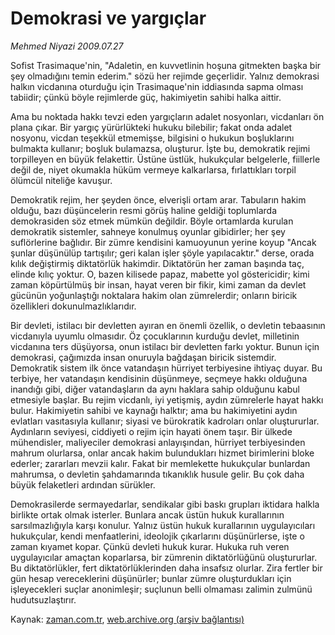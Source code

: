 # Demokrasi ve yargıçlar

*Mehmed Niyazi 2009.07.27*

<tr><td class="metin" colspan="2" style="padding-top: 20px; padding-left: 5px; padding-right: 10px;">Sofist Trasimaque'nin, "Adaletin, en kuvvetlinin hoşuna gitmekten başka bir şey olmadığını temin ederim." sözü her rejimde geçerlidir. Yalnız demokrasi halkın vicdanına oturduğu için Trasimaque'nin iddiasında sapma olması tabiidir; çünkü böyle rejimlerde güç, hakimiyetin sahibi halka aittir.</td></tr><tr><td class="metin" colspan="2" style="padding-top: 20px; padding-left: 5px; padding-right: 10px;"><p>Ama bu noktada hakkı tevzi eden yargıçların adalet nosyonları, vicdanları ön plana çıkar. Bir yargıç yürürlükteki hukuku bilebilir; fakat onda adalet nosyonu, vicdan teşekkül etmemişse, bilgisini o hukukun boşluklarını bulmakta kullanır; boşluk bulamazsa, oluşturur. İşte bu, demokratik rejimi torpilleyen en büyük felakettir. Üstüne üstlük, hukukçular belgelerle, fiillerle değil de, niyet okumakla hüküm vermeye kalkarlarsa, fırlattıkları torpil ölümcül niteliğe kavuşur.
<p> Demokratik rejim, her şeyden önce, elverişli ortam arar. Tabuların hakim olduğu, bazı düşüncelerin resmi görüş haline geldiği toplumlarda demokrasiden söz etmek mümkün değildir. Böyle ortamlarda kurulan demokratik sistemler, sahneye konulmuş oyunlar gibidirler; her şey suflörlerine bağlıdır. Bir zümre kendisini kamuoyunun yerine koyup "Ancak şunlar düşünülüp tartışılır; geri kalan işler şöyle yapılacaktır." derse, orada kılık değiştirmiş diktatörlük hakimdir. Diktatörün her zaman başında taç, elinde kılıç yoktur. O, bazen kilisede papaz, mabette yol göstericidir; kimi zaman köpürtülmüş bir insan, hayat veren bir fikir, kimi zaman da devlet gücünün yoğunlaştığı noktalara hakim olan zümrelerdir; onların biricik özellikleri dokunulmazlıklarıdır.
<p> Bir devleti, istilacı bir devletten ayıran en önemli özellik, o devletin tebaasının vicdanıyla uyumlu olmasıdır. Öz çocuklarının kurduğu devlet, milletinin vicdanına ters düşüyorsa, onun istilacı bir devletten farkı yoktur. Bunun için demokrasi, çağımızda insan onuruyla bağdaşan biricik sistemdir. Demokratik sistem ilk önce vatandaşın hürriyet terbiyesine ihtiyaç duyar. Bu terbiye, her vatandaşın kendisinin düşünmeye, seçmeye hakkı olduğuna inandığı gibi, diğer vatandaşların da aynı haklara sahip olduğunu kabul etmesiyle başlar. Bu rejim vicdanlı, iyi yetişmiş, aydın zümrelerle hayat hakkı bulur. Hakimiyetin sahibi ve kaynağı halktır; ama bu hakimiyetini aydın evlatları vasıtasıyla kullanır; siyasi ve bürokratik kadroları onlar oluştururlar. Aydınların seviyesi, ciddiyeti o rejim için hayati önem taşır. Bir ülkede mühendisler, maliyeciler demokrasi anlayışından, hürriyet terbiyesinden mahrum olurlarsa, onlar ancak hakim bulundukları hizmet birimlerini bloke ederler; zararları mevzii kalır. Fakat bir memlekette hukukçular bunlardan mahrumsa, o devletin şahdamarında tıkanıklık husule gelir. Bu çok daha büyük felaketleri ardından sürükler.
<p> Demokrasilerde sermayedarlar, sendikalar gibi baskı grupları iktidara halkla birlikte ortak olmak isterler. Bunlara ancak üstün hukuk kurallarının sarsılmazlığıyla karşı konulur. Yalnız üstün hukuk kurallarının uygulayıcıları hukukçular, kendi menfaatlerini, ideolojik çıkarlarını düşünürlerse, işte o zaman kıyamet kopar. Çünkü devleti hukuk kurar. Hukuka ruh veren uygulayıcılar amaçtan koparlarsa, bir zümrenin diktatörlüğünü oluştururlar. Bu diktatörlükler, fert diktatörlüklerinden daha insafsız olurlar. Zira fertler bir gün hesap vereceklerini düşünürler; bunlar zümre oluşturdukları için işleyecekleri suçlar anonimleşir; suçlunun belli olmaması zalimin zulmünü hudutsuzlaştırır.<br/></p></p></p></p></td></tr>

Kaynak: [zaman.com.tr](http://zaman.com.tr/yazar.do?yazino=873705), [web.archive.org (arşiv bağlantısı)](http://web.archive.org/web/20090808190817/http://www.zaman.com.tr:80/yazar.do?yazino=873705)
